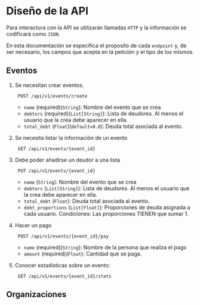 # Diseño de la API

Para interactura con la API se utilizarán llamadas `HTTP`
y la información se codificará como `JSON`. 

En esta documentación se especifica el proposito de cada `endpoint` y, de ser
necesario, los campos que acepta en la petición y el tipo de los mismos.

## Eventos


1. Se necesitan crear eventos. 

        POST /api/v1/events/create


    - `name` (required)(`String`): Nombre del evento que se crea
    - `debtors` (required)(`List[String]`): Lista de deudores. Al menos el usuario que la crea debe aparecer en ella.
    - `total_debt` (`Float`)(`default=0.0`): Deuda total asociada al evento.

1. Se necesita listar la información de un evento

        GET /api/v1/events/{event_id}

1. Debe poder añadirse un deudor a una lista

        PUT /api/v1/events/{event_id}

    - `name` (`String`): Nombre del evento que se crea
    - `debtors` (`List[String]`): Lista de deudores. Al menos el usuario que la crea debe aparecer en ella.
    - `total_debt` (`Float`): Deuda total asociada al evento.
    - `debt_proportions` (`List[Float]`): Proporciones de deuda asignada a cada usuario.
    Condiciones: Las proporciones TIENEN que sumar 1.

1. Hacer un pago

        POST /api/v1/events/{event_id}/pay

    - `name` (required)(`String`): Nombre de la persona que realiza el pago
    - `amount` (required)(`Float`): Cantidad que se paga.

1. Conocer estadísticas sobre un evento:

        GET /api/v1/events/{event_id}/stats

## Organizaciones

